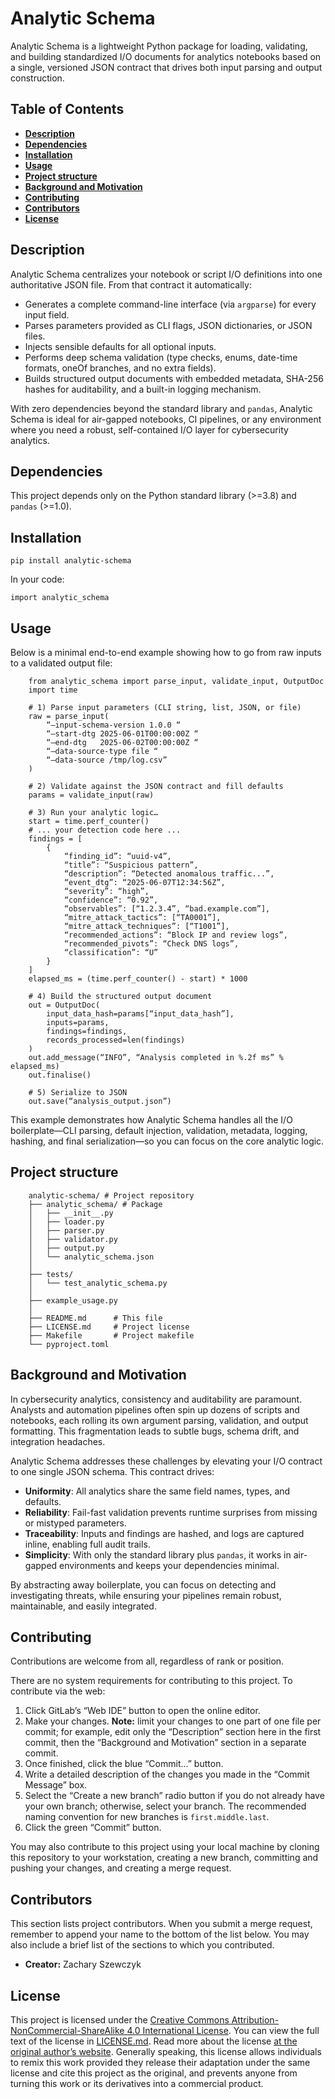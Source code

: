 # Analytic Schema

Analytic Schema is a lightweight Python package for loading, validating, and building standardized I/O documents for analytics notebooks based on a single, versioned JSON contract that drives both input parsing and output construction.

## Table of Contents

* [**Description**](#description)  
* [**Dependencies**](#dependencies)  
* [**Installation**](#installation)  
* [**Usage**](#usage)  
* [**Project structure**](#project-structure)  
* [**Background and Motivation**](#background-and-motivation)  
* [**Contributing**](#contributing)  
* [**Contributors**](#contributors)  
* [**License**](#license)  

## Description

Analytic Schema centralizes your notebook or script I/O definitions into one authoritative JSON file. From that contract it automatically:

- Generates a complete command-line interface (via `argparse`) for every input field.  
- Parses parameters provided as CLI flags, JSON dictionaries, or JSON files.  
- Injects sensible defaults for all optional inputs.  
- Performs deep schema validation (type checks, enums, date-time formats, oneOf branches, and no extra fields).  
- Builds structured output documents with embedded metadata, SHA-256 hashes for auditability, and a built-in logging mechanism.  

With zero dependencies beyond the standard library and `pandas`, Analytic Schema is ideal for air-gapped notebooks, CI pipelines, or any environment where you need a robust, self-contained I/O layer for cybersecurity analytics.

## Dependencies

This project depends only on the Python standard library (>=3.8) and `pandas` (>=1.0).

## Installation

```
pip install analytic-schema
```

In your code:

```
import analytic_schema
```

## Usage

Below is a minimal end-to-end example showing how to go from raw inputs to a validated output file:

```
    from analytic_schema import parse_input, validate_input, OutputDoc
    import time

    # 1) Parse input parameters (CLI string, list, JSON, or file)
    raw = parse_input(
        “—input-schema-version 1.0.0 “
        “—start-dtg 2025-06-01T00:00:00Z “
        “—end-dtg   2025-06-02T00:00:00Z “
        “—data-source-type file “
        “—data-source /tmp/log.csv”
    )

    # 2) Validate against the JSON contract and fill defaults
    params = validate_input(raw)

    # 3) Run your analytic logic…
    start = time.perf_counter()
    # ... your detection code here ...
    findings = [
        {
            “finding_id”: “uuid-v4”,
            “title”: “Suspicious pattern”,
            “description”: “Detected anomalous traffic...”,
            “event_dtg”: “2025-06-07T12:34:56Z”,
            “severity”: “high”,
            “confidence”: “0.92”,
            “observables”: [“1.2.3.4”, “bad.example.com”],
            “mitre_attack_tactics”: [“TA0001”],
            “mitre_attack_techniques”: [“T1001”],
            “recommended_actions”: “Block IP and review logs”,
            “recommended_pivots”: “Check DNS logs”,
            “classification”: “U”
        }
    ]
    elapsed_ms = (time.perf_counter() - start) * 1000

    # 4) Build the structured output document
    out = OutputDoc(
        input_data_hash=params[“input_data_hash”],
        inputs=params,
        findings=findings,
        records_processed=len(findings)
    )
    out.add_message(“INFO”, “Analysis completed in %.2f ms” % elapsed_ms)
    out.finalise()

    # 5) Serialize to JSON
    out.save(“analysis_output.json”)
```

This example demonstrates how Analytic Schema handles all the I/O boilerplate—CLI parsing, default injection, validation, metadata, logging, hashing, and final serialization—so you can focus on the core analytic logic.

## Project structure

```
    analytic-schema/ # Project repository
    ├── analytic_schema/ # Package
    │   ├── __init__.py
    │   ├── loader.py
    │   ├── parser.py
    │   ├── validator.py
    │   ├── output.py
    │   └── analytic_schema.json
    │
    ├── tests/
    │   └── test_analytic_schema.py
    │
    ├── example_usage.py
    │
    ├── README.md      # This file
    ├── LICENSE.md     # Project license
    ├── Makefile       # Project makefile
    └── pyproject.toml
```

## Background and Motivation

In cybersecurity analytics, consistency and auditability are paramount. Analysts and automation pipelines often spin up dozens of scripts and notebooks, each rolling its own argument parsing, validation, and output formatting. This fragmentation leads to subtle bugs, schema drift, and integration headaches.

Analytic Schema addresses these challenges by elevating your I/O contract to one single JSON schema. This contract drives:

- **Uniformity**: All analytics share the same field names, types, and defaults.  
- **Reliability**: Fail-fast validation prevents runtime surprises from missing or mistyped parameters.  
- **Traceability**: Inputs and findings are hashed, and logs are captured inline, enabling full audit trails.  
- **Simplicity**: With only the standard library plus `pandas`, it works in air-gapped environments and keeps your dependencies minimal.  

By abstracting away boilerplate, you can focus on detecting and investigating threats, while ensuring your pipelines remain robust, maintainable, and easily integrated.

## Contributing

Contributions are welcome from all, regardless of rank or position.

There are no system requirements for contributing to this project. To contribute via the web:

1. Click GitLab’s “Web IDE” button to open the online editor.
2. Make your changes. **Note:** limit your changes to one part of one file per commit; for example, edit only the “Description” section here in the first commit, then the “Background and Motivation” section in a separate commit.
3. Once finished, click the blue “Commit...” button.
4. Write a detailed description of the changes you made in the “Commit Message” box.
5. Select the “Create a new branch” radio button if you do not already have your own branch; otherwise, select your branch. The recommended naming convention for new branches is `first.middle.last`.
6. Click the green “Commit” button.

You may also contribute to this project using your local machine by cloning this repository to your workstation, creating a new branch, committing and pushing your changes, and creating a merge request.

## Contributors

This section lists project contributors. When you submit a merge request, remember to append your name to the bottom of the list below. You may also include a brief list of the sections to which you contributed.

* **Creator:** Zachary Szewczyk

## License

This project is licensed under the [Creative Commons Attribution-NonCommercial-ShareAlike 4.0 International License](https://creativecommons.org/licenses/by-nc-sa/4.0/). You can view the full text of the license in [LICENSE.md](./LICENSE.md). Read more about the license [at the original author’s website](https://zacs.site/disclaimers.html). Generally speaking, this license allows individuals to remix this work provided they release their adaptation under the same license and cite this project as the original, and prevents anyone from turning this work or its derivatives into a commercial product.